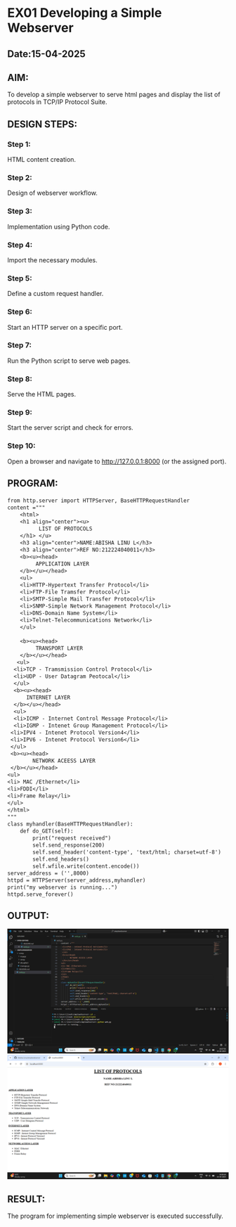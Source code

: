 # EX01 Developing a Simple Webserver
## Date:15-04-2025

## AIM:
To develop a simple webserver to serve html pages and display the list of protocols in TCP/IP Protocol Suite.

## DESIGN STEPS:
### Step 1: 
HTML content creation.

### Step 2:
Design of webserver workflow.

### Step 3:
Implementation using Python code.

### Step 4:
Import the necessary modules.

### Step 5:
Define a custom request handler.

### Step 6:
Start an HTTP server on a specific port.

### Step 7:
Run the Python script to serve web pages.

### Step 8:
Serve the HTML pages.

### Step 9:
Start the server script and check for errors.

### Step 10:
Open a browser and navigate to http://127.0.0.1:8000 (or the assigned port).

## PROGRAM:
```
from http.server import HTTPServer, BaseHTTPRequestHandler
content ="""
    <html>
    <h1 align="center"><u>
          LIST OF PROTOCOLS
    </h1> </u>
    <h3 align="center">NAME:ABISHA LINU L</h3>
    <h3 align="center">REF NO:212224040011</h3>
    <b><u><head>
         APPLICATION LAYER
    </b></u></head> 
    <ul>
    <li>HTTP-Hypertext Transfer Protocol</li>
    <li>FTP-File Tramsfer Protocol</li>
    <li>SMTP-Simple Mail Transfer Protocol</li>
    <li>SNMP-Simple Network Management Protocol</li>
    <li>DNS-Domain Name System</li>
    <li>Telnet-Telecommunications Network</li>
    </ul>

    <b><u><head>
         TRANSPORT LAYER
    </b></u></head> 
   <ul>
  <li>TCP - Tramsmission Control Protocol</li>
  <li>UDP - User Datagram Peotocal</li>
  </ul>
  <b><u><head>
      INTERNET LAYER
  </b></u></head> 
  <ul>
  <li>ICMP - Internet Control Message Protocol</li>
  <li>IGMP - Intenet Group Management Protocol</li>
 <li>IPV4 - Intenet Protocol Version4</li>
 <li>IPV6 - Intenet Protocol Version6</li>
 </ul>
 <b><u><head>
        NETWORK ACEESS LAYER
 </b></u></head> 
<ul>
<li> MAC /Ethernet</li>
<li>FDDI</li>
<li>Frame Relay</li>
</ul>
</html>
"""
class myhandler(BaseHTTPRequestHandler):
    def do_GET(self):
        print("request received")
        self.send_response(200)
        self.send_header('content-type', 'text/html; charset=utf-8')
        self.end_headers()
        self.wfile.write(content.encode())
server_address = ('',8000)
httpd = HTTPServer(server_address,myhandler)
print("my webserver is running...")
httpd.serve_forever()

```

## OUTPUT:
![alt text](<Screenshot 2025-04-15 182759.png>)
![alt text](<Screenshot 2025-04-15 182825.png>)

## RESULT:
The program for implementing simple webserver is executed successfully.
